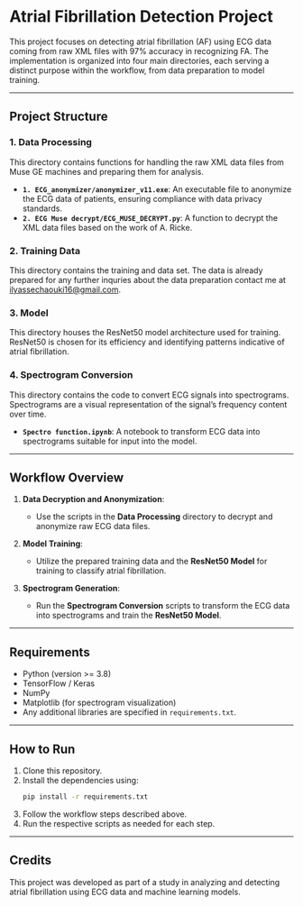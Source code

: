 # Atrial Fibrillation Detection Project

This project focuses on detecting atrial fibrillation (AF) using ECG data coming from raw XML files with 97% accuracy in recognizing FA. The implementation is organized into four main directories, each serving a distinct purpose within the workflow, from data preparation to model training.

---

## Project Structure

### 1. **Data Processing**
This directory contains functions for handling the raw XML data files from Muse GE machines and preparing them for analysis.
- **`1. ECG_anonymizer/anonymizer_v11.exe`**: An executable file to anonymize the ECG data of patients, ensuring compliance with data privacy standards.
- **`2. ECG Muse decrypt/ECG_MUSE_DECRYPT.py`**: A function to decrypt the XML data files based on the work of A. Ricke.


### 2. **Training Data**
This directory contains the training and data set. The data is already prepared for any further inquries about the data preparation contact me at ilyassechaouki16@gmail.com.

### 3. **Model**
This directory houses the ResNet50 model architecture used for training. ResNet50 is chosen for its efficiency and identifying patterns indicative of atrial fibrillation.

### 4. **Spectrogram Conversion**
This directory contains the code to convert ECG signals into spectrograms. Spectrograms are a visual representation of the signal’s frequency content over time.

- **`Spectro function.ipynb`**: A notebook to transform ECG data into spectrograms suitable for input into the model.

---

## Workflow Overview
1. **Data Decryption and Anonymization**:
   - Use the scripts in the **Data Processing** directory to decrypt and anonymize raw ECG data files.

2. **Model Training**:
   - Utilize the prepared training data and the **ResNet50 Model** for training to classify atrial fibrillation.

3. **Spectrogram Generation**:
   - Run the **Spectrogram Conversion** scripts to transform the ECG data into spectrograms and train the **ResNet50 Model**.

---

## Requirements
- Python (version >= 3.8)
- TensorFlow / Keras
- NumPy
- Matplotlib (for spectrogram visualization)
- Any additional libraries are specified in `requirements.txt`.

---

## How to Run
1. Clone this repository.
2. Install the dependencies using:
   ```bash
   pip install -r requirements.txt
   ```
3. Follow the workflow steps described above.
4. Run the respective scripts as needed for each step.

---

## Credits
This project was developed as part of a study in analyzing and detecting atrial fibrillation using ECG data and machine learning models.
